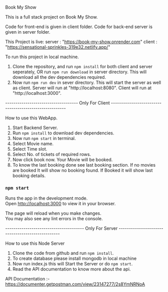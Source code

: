 Book My Show 

This is a full stack project on Book My Show.

Code for front-end is given in client folder.
Code for back-end server is given in server folder.

This Project is live:
    server : "https://book-my-show.onrender.com"
    client : "https://sensational-sprinkles-319e32.netlify.app/"

To run this project in local machine.

1. Clone the repository, and run `npm install` for both client and server seperately, OR run `npm run download`
   in server directory.
      This will download all the dev dependencies required.   
2. Now run `npm run dev` in sever directory.
    This will start the server as well as client.
    Server will run at "http://localhost:8080".
    Client will run at "http://localhost:3000".



------------------------------------  Only For Client  -------------------------------------------------------

How to use this WebApp.

1. Start Backend Server.
2. Run `npm install` to download dev dependencies.
3. Now run `npm start` in terminal. 
4. Select Movie name.
5. Select Time slot.
6. Select No. of tickets of required rows.
7. Now click book now. 
    Your Movie will be booked.
8. To know the last booking done see last booking section.
    If no movies are booked It will show no booking found.
    If Booked it will show last booking details.


### `npm start`

Runs the app in the development mode.\
Open [http://localhost:3000](http://localhost:3000) to view it in your browser.

The page will reload when you make changes.\
You may also see any lint errors in the console.



---------------------------------------   Only For Server   -------------------------------------------------


How to use this Node Server
 
1. Clone the code from github and run `npm install`.
2. To create database please install mongodb in local machine
3. Now run index.js this will Start the Server or do `npm start`.
4. Read the API documentation to know more about the api.


API Documentation :-
   https://documenter.getpostman.com/view/23147277/2s8YmNRNoA

